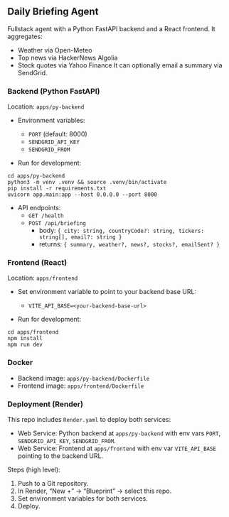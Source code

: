## Daily Briefing Agent

Fullstack agent with a Python FastAPI backend and a React frontend. It aggregates:
- Weather via Open-Meteo
- Top news via HackerNews Algolia
- Stock quotes via Yahoo Finance
It can optionally email a summary via SendGrid.

### Backend (Python FastAPI)

Location: `apps/py-backend`

- Environment variables:
  - `PORT` (default: 8000)
  - `SENDGRID_API_KEY`
  - `SENDGRID_FROM`

- Run for development:
```
cd apps/py-backend
python3 -m venv .venv && source .venv/bin/activate
pip install -r requirements.txt
uvicorn app.main:app --host 0.0.0.0 --port 8000
```

- API endpoints:
  - `GET /health`
  - `POST /api/briefing`
    - body: `{ city: string, countryCode?: string, tickers: string[], email?: string }`
    - returns: `{ summary, weather?, news?, stocks?, emailSent? }`

### Frontend (React)

Location: `apps/frontend`

- Set environment variable to point to your backend base URL:
  - `VITE_API_BASE=<your-backend-base-url>`

- Run for development:
```
cd apps/frontend
npm install
npm run dev
```

### Docker

- Backend image: `apps/py-backend/Dockerfile`
- Frontend image: `apps/frontend/Dockerfile`

### Deployment (Render)

This repo includes `Render.yaml` to deploy both services:
- Web Service: Python backend at `apps/py-backend` with env vars `PORT`, `SENDGRID_API_KEY`, `SENDGRID_FROM`.
- Web Service: Frontend at `apps/frontend` with env var `VITE_API_BASE` pointing to the backend URL.

Steps (high level):
1. Push to a Git repository.
2. In Render, “New +” → “Blueprint” → select this repo.
3. Set environment variables for both services.
4. Deploy.


